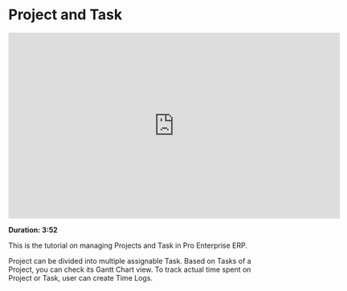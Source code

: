 <!-- add-breadcrumbs -->
# Project and Task

<iframe width="660" height="371" src="https://www.youtube.com/embed/egxIGwtoKI4" frameborder="0" allowfullscreen></iframe>

**Duration: 3:52**

This is the tutorial on managing Projects and Task in Pro Enterprise ERP.

Project can be divided into multiple assignable Task. Based on Tasks of a Project, you can check its Gantt Chart view. To track actual time spent on Project or Task, user can create Time Logs.
